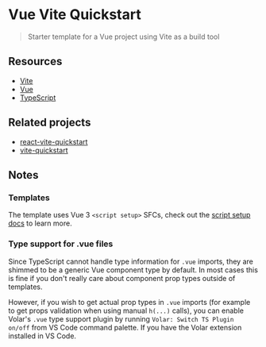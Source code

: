 # Vue Vite Quickstart
> Starter template for a Vue project using Vite as a build tool


## Resources

- [Vite](https://michaelcurrin.github.io/dev-resources/resources/javascript/packages/vite/)
- [Vue](https://michaelcurrin.github.io/dev-resources/resources/javascript/packages/vue/)
- [TypeScript](https://michaelcurrin.github.io/dev-resources/resources/typescript/)


## Related projects

- [react-vite-quickstart](https://github.com/MichaelCurrin/react-vite-quickstart)
- [vite-quickstart](https://github.com/MichaelCurrin/vite-quickstart)


## Notes

### Templates

The template uses Vue 3 `<script setup>` SFCs, check out the [script setup docs](https://v3.vuejs.org/api/sfc-script-setup.html#sfc-script-setup) to learn more.

### Type support for .vue files

Since TypeScript cannot handle type information for `.vue` imports, they are shimmed to be a generic Vue component type by default. In most cases this is fine if you don't really care about component prop types outside of templates.

However, if you wish to get actual prop types in `.vue` imports (for example to get props validation when using manual `h(...)` calls), you can enable Volar's `.vue` type support plugin by running `Volar: Switch TS Plugin on/off` from VS Code command palette. If you have the Volar extension installed in VS Code.
